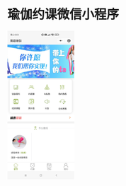 # 瑜伽约课微信小程序

<img style="width:30%" src="images/Screenshot_2022-03-29-21-03-51-472_com.tencent.mm.jpg">
